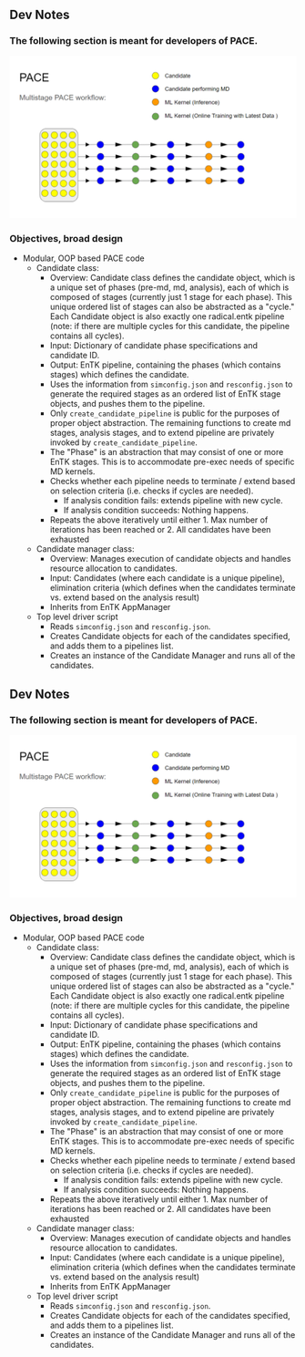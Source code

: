 ## Dev Notes

### The following section is meant for developers of PACE. 


![Pace Schematic](/Images/PACE.png) 

### Objectives, broad design

- Modular, OOP based PACE code
  - Candidate class: 
    - Overview: Candidate class defines the candidate object, which is a unique set of phases (pre-md, md, analysis), each of which is composed of stages (currently just 1 stage for each phase). This unique ordered list of stages can also be abstracted as a "cycle." Each Candidate object is also exactly one radical.entk pipeline (note: if there are multiple cycles for this candidate, the pipeline contains all cycles).
    - Input: Dictionary of candidate phase specifications and candidate ID. 
    - Output: EnTK pipeline, containing the phases (which contains stages) which defines the candidate.
    - Uses the information from `simconfig.json` and `resconfig.json` to generate the required stages as an ordered list of EnTK stage objects, and pushes them to the pipeline.
    - Only `create_candidate_pipeline` is public for the purposes of proper object abstraction. The remaining functions to create md stages, analysis stages, and to extend pipeline are privately invoked by `create_candidate_pipeline`.
    - The "Phase" is an abstraction that may consist of one or more EnTK stages. This is to accommodate pre-exec needs of specific MD kernels.
    - Checks whether each pipeline needs to terminate / extend based on selection criteria (i.e. checks if cycles are needed).
        - If analysis condition fails: extends pipeline with new cycle.
        - If analysis condition succeeds: Nothing happens.
    - Repeats the above iteratively until either 1. Max number of iterations has been reached or 2. All candidates have been exhausted
  - Candidate manager class:
    - Overview: Manages execution of candidate objects and handles resource allocation to candidates.
    - Input: Candidates (where each candidate is a unique pipeline), elimination criteria (which defines when the candidates terminate vs. extend based on the analysis result) 
    - Inherits from EnTK AppManager
  - Top level driver script
    - Reads `simconfig.json` and `resconfig.json`.
    - Creates Candidate objects for each of the candidates specified, and adds them to a pipelines list.
    - Creates an instance of the Candidate Manager and runs all of the candidates.

## Dev Notes

### The following section is meant for developers of PACE. 


![Pace Schematic](/Images/PACE.png) 

### Objectives, broad design

- Modular, OOP based PACE code
  - Candidate class: 
    - Overview: Candidate class defines the candidate object, which is a unique set of phases (pre-md, md, analysis), each of which is composed of stages (currently just 1 stage for each phase). This unique ordered list of stages can also be abstracted as a "cycle." Each Candidate object is also exactly one radical.entk pipeline (note: if there are multiple cycles for this candidate, the pipeline contains all cycles).
    - Input: Dictionary of candidate phase specifications and candidate ID. 
    - Output: EnTK pipeline, containing the phases (which contains stages) which defines the candidate.
    - Uses the information from `simconfig.json` and `resconfig.json` to generate the required stages as an ordered list of EnTK stage objects, and pushes them to the pipeline.
    - Only `create_candidate_pipeline` is public for the purposes of proper object abstraction. The remaining functions to create md stages, analysis stages, and to extend pipeline are privately invoked by `create_candidate_pipeline`.
    - The "Phase" is an abstraction that may consist of one or more EnTK stages. This is to accommodate pre-exec needs of specific MD kernels.
    - Checks whether each pipeline needs to terminate / extend based on selection criteria (i.e. checks if cycles are needed).
        - If analysis condition fails: extends pipeline with new cycle.
        - If analysis condition succeeds: Nothing happens.
    - Repeats the above iteratively until either 1. Max number of iterations has been reached or 2. All candidates have been exhausted
  - Candidate manager class:
    - Overview: Manages execution of candidate objects and handles resource allocation to candidates.
    - Input: Candidates (where each candidate is a unique pipeline), elimination criteria (which defines when the candidates terminate vs. extend based on the analysis result) 
    - Inherits from EnTK AppManager
  - Top level driver script
    - Reads `simconfig.json` and `resconfig.json`.
    - Creates Candidate objects for each of the candidates specified, and adds them to a pipelines list.
    - Creates an instance of the Candidate Manager and runs all of the candidates.

